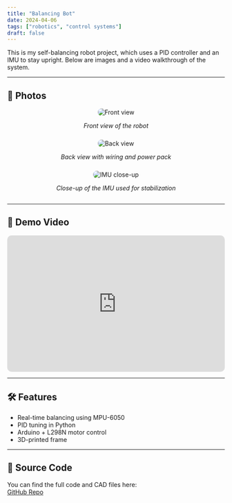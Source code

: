 ```yaml
---
title: "Balancing Bot"
date: 2024-04-06
tags: ["robotics", "control systems"]
draft: false
---
```


This is my self-balancing robot project, which uses a PID controller and an IMU to stay upright. Below are images and a video walkthrough of the system.

---

## 📸 Photos

<div style="display: flex; flex-wrap: wrap; gap: 10px; justify-content: center;">

<div style="flex: 1; min-width: 250px; text-align: center;">
  <img src="/images/bot1.PNG" alt="Front view" style="max-width: 100%; border-radius: 8px;">
  <p><em>Front view of the robot</em></p>
</div>

<div style="flex: 1; min-width: 250px; text-align: center;">
  <img src="/images/bot2.jpg" alt="Back view" style="max-width: 100%; border-radius: 8px;">
  <p><em>Back view with wiring and power pack</em></p>
</div>

<div style="flex: 1; min-width: 250px; text-align: center;">
  <img src="/images/bot3.jpg" alt="IMU close-up" style="max-width: 100%; border-radius: 8px;">
  <p><em>Close-up of the IMU used for stabilization</em></p>
</div>

</div>

---

## 🎥 Demo Video

<div style="text-align: center;">
  <iframe width="560" height="315" src="https://www.youtube.com/embed/TR29yQAz9zk" 
  frameborder="0" allowfullscreen style="max-width: 100%; border-radius: 10px;"></iframe>
</div>

---

## 🛠️ Features

- Real-time balancing using MPU-6050
- PID tuning in Python
- Arduino + L298N motor control
- 3D-printed frame

---

## 🔗 Source Code

You can find the full code and CAD files here:  
[GitHub Repo](https://github.com/DaveyWavey123/balance_bot)

